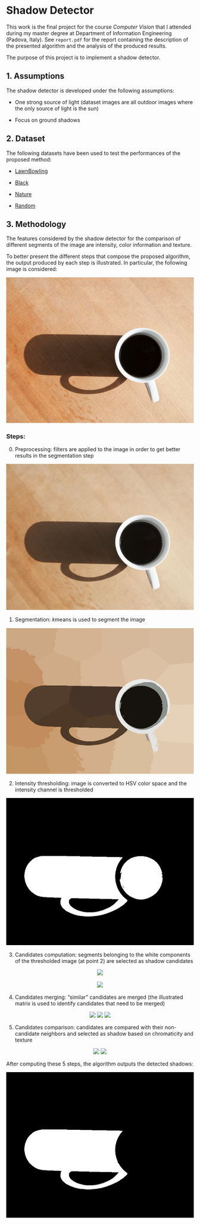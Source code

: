 # Shadow Detector

This work is the final project for the course _Computer Vision_ that I attended during my master degree at Department of Information Engineering (Padova, Italy). See `report.pdf` for the report containing the description of the presented algorithm and the analysis of the produced results.

The purpose of this project is to implement a shadow detector.

## 1. Assumptions

The shadow detector is developed under the following assumptions:

- One strong source of light (dataset images are all outdoor images where the only source of light is the sun)

- Focus on ground shadows

## 2. Dataset

The following datasets have been used to test the performances of the proposed method:

- [LawnBowling](https://drive.google.com/open?id=1ImEiJeWE5nSepkQyOHGX90o8bUpgpyfh)

- [Black](https://drive.google.com/open?id=146jKk2x2GreUJfNYRGtkaNTTYpvtcwuA)

- [Nature](https://drive.google.com/open?id=1wSUHjC3bgSeaRjh690Ter3PETxZbdNWS)

- [Random](https://drive.google.com/open?id=1QB9PeDCGmEZBwDh27nDcw6yM3FU-c7p0)

## 3. Methodology

The features considered by the shadow detector for the comparison of different segments of the image are intensity, color information and texture.

To better present the different steps that compose the proposed algorithm, the output produced by each step is illustrated. In particular, the following image is considered:

<p align="center"> 
    <img src="https://github.com/AlessandroSaviolo/Shadow-Detector/blob/master/steps-output/1.jpg">
 </p>

### Steps:

0.  Preprocessing: filters are applied to the image in order to get better results in the segmentation step

<p align="center"> 
    <img src="https://github.com/AlessandroSaviolo/Shadow-Detector/blob/master/steps-output/2.jpg">
 </p>

1.  Segmentation: 𝑘means is used to segment the image

<p align="center"> 
    <img src="https://github.com/AlessandroSaviolo/Shadow-Detector/blob/master/steps-output/3.jpg">
 </p>

2.  Intensity thresholding: image is converted to HSV color space and the intensity channel is thresholded

<p align="center"> 
    <img src="https://github.com/AlessandroSaviolo/Shadow-Detector/blob/master/steps-output/4.jpg">
 </p>

3.  Candidates computation: segments belonging to the white components of the thresholded image (at point 2) are selected as shadow candidates

<p align="center"> 
    <img src="https://github.com/AlessandroSaviolo/Shadow-Detector/blob/master/steps-output/5.jpg">
</p>
<p align="center">
    <img src="https://github.com/AlessandroSaviolo/Shadow-Detector/blob/master/steps-output/6.jpg">
</p>

4.  Candidates merging: “similar” candidates are merged (the illustrated matrix is used to identify candidates that need to be merged)

<p align="center"> 
    <img src="https://github.com/AlessandroSaviolo/Shadow-Detector/blob/master/steps-output/8.jpg">
    <img src="https://github.com/AlessandroSaviolo/Shadow-Detector/blob/master/steps-output/9.jpg">
    <img src="https://github.com/AlessandroSaviolo/Shadow-Detector/blob/master/steps-output/10.jpg">
 </p>

5.  Candidates comparison: candidates are compared with their non-candidate neighbors and selected as shadow based on chromaticity and texture

<p align="center"> 
    <img src="https://github.com/AlessandroSaviolo/Shadow-Detector/blob/master/steps-output/12.jpg">
    <img src="https://github.com/AlessandroSaviolo/Shadow-Detector/blob/master/steps-output/13.jpg">
 </p>
 
 After computing these 5 steps, the algorithm outputs the detected shadows:
 
<p align="center"> 
    <img src="https://github.com/AlessandroSaviolo/Shadow-Detector/blob/master/steps-output/14.jpg">
 </p> 
